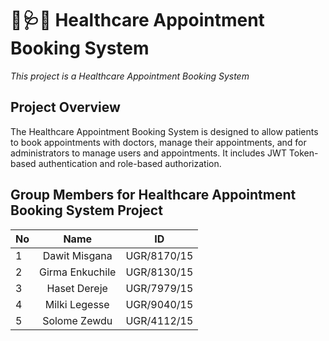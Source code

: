 # 🏥🩺💉 **Healthcare Appointment Booking System**
*This project is a Healthcare Appointment Booking System*

## Project Overview
The Healthcare Appointment Booking System is designed to allow patients to book appointments with doctors, manage their appointments, and for administrators to manage users and appointments. It includes JWT Token-based authentication and role-based authorization.
## Group Members for Healthcare Appointment Booking System Project


| No | Name            | ID         |
|----|:---------------:|:----------:|
| 1  | Dawit Misgana   | UGR/8170/15|
| 2  | Girma Enkuchile | UGR/8130/15|
| 3  | Haset Dereje    | UGR/7979/15|
| 4  | Milki Legesse   | UGR/9040/15|
| 5  | Solome Zewdu    | UGR/4112/15|

